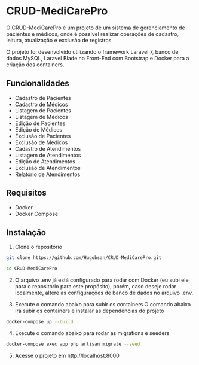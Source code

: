 # CRUD-MediCarePro
O CRUD-MediCarePro é um projeto de um sistema de gerenciamento de pacientes e médicos, onde é possível realizar operações de cadastro, leitura, atualização e exclusão de registros.

O projeto foi desenvolvido utilizando o framework Laravel 7, banco de dados MySQL, Laravel Blade no Front-End com Bootstrap e Docker para a criação dos containers.

## Funcionalidades
- Cadastro de Pacientes
- Cadastro de Médicos
- Listagem de Pacientes
- Listagem de Médicos
- Edição de Pacientes
- Edição de Médicos
- Exclusão de Pacientes
- Exclusão de Médicos
- Cadastro de Atendimentos
- Listagem de Atendimentos
- Edição de Atendimentos
- Exclusão de Atendimentos
- Relatório de Atendimentos

## Requisitos
- Docker
- Docker Compose

## Instalação

1. Clone o repositório
```bash
git clone https://github.com/Hugobsan/CRUD-MediCarePro.git

cd CRUD-MediCarePro
```

2. O arquivo .env já está configurado para rodar com Docker (eu subi ele para o repositório para este propósito), porém, caso deseje rodar localmente, altere as configurações de banco de dados no arquivo .env.

3. Execute o comando abaixo para subir os containers
O comando abaixo irá subir os containers e instalar as dependências do projeto
```bash
docker-compose up --build
```

4. Execute o comando abaixo para rodar as migrations e seeders
```bash
docker-compose exec app php artisan migrate --seed
```

5. Acesse o projeto em http://localhost:8000

